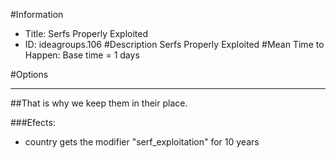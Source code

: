 #Information
 - Title: Serfs Properly Exploited
 - ID: ideagroups.106
#Description
Serfs Properly Exploited
#Mean Time to Happen:
Base time = 1 days

#Options

___
##That is why we keep them in their place.

###Efects:<ul><li>country gets the modifier "serf_exploitation" for 10 years</li></ul>
